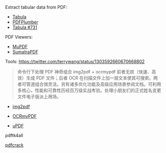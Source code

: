 Extract tabular data from PDF:
- [Tabula](https://github.com/tabulapdf/tabula)
- [PDFPlumber](https://github.com/jsvine/pdfplumber)
- [Tabula #731](https://github.com/tabulapdf/tabula/issues/731)

PDF Viewers:
- [MuPDF](https://github.com/ArtifexSoftware/mupdf)
- [SumatraPDF](https://github.com/sumatrapdfreader/sumatrapdf)

Tools:
https://twitter.com/terrywang/status/1303592660670668802
> 命令行下处理 PDF 神奇组合 img2pdf + ocrmypdf 前者无损（快速、高效）生成 PDF 文件；后者 OCR 在扫描文件上加一层文本使其可搜索。两者可管道组合很灵活。另有诸多优化功能及高级应用场景参阅文档。可利用多核心，性能和可靠性历经百万级实战考验。处理小朋友们的正式姓名变更文件电子版派上用场。

- [img2pdf](https://github.com/josch/img2pdf)
- [OCRmyPDF](https://github.com/jbarlow83/OCRmyPDF)

- [uPDF](https://www.zhihu.com/question/23360635/answer/876404121)

pdftk4all

[pdfcrack](https://github.com/robins/pdfcrack)

